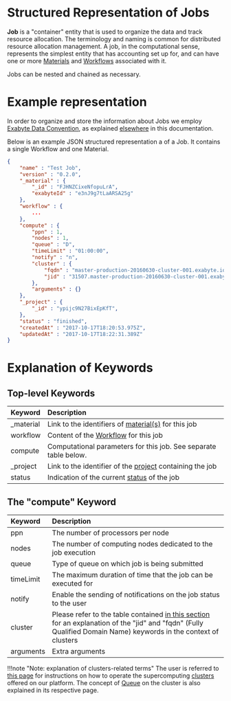 # Structured Representation of Jobs

**Job** is a "container" entity that is used to organize the data and track resource allocation. The terminology and naming is common for distributed resource allocation management. A job, in the computational sense, represents the simplest entity that has accounting set up for, and can have one or more [Materials](/materials/overview.md) and [Workflows](/workflows/overview.md) associated with it. 

Jobs can be nested and chained as necessary.

# Example representation

In order to organize and store the information about Jobs we employ [Exabyte Data Convention](/data/convention/overview.md), as explained [elsewhere](/entities-general/data.md) in this documentation.

Below is an example JSON structured representation a of a Job. It contains a single Workflow and one Material.

```json
{
    "name" : "Test Job",
    "version" : "0.2.0",
    "_material" : {
        "_id" : "FJHNZCixeNfopuLrA",
        "exabyteId" : "e3nJ9g7tLaARSA25g"
    },
    "workflow" : {
        ...
    },
    "compute" : {
        "ppn" : 1,
        "nodes" : 1,
        "queue" : "D",
        "timeLimit" : "01:00:00",
        "notify" : "n",
        "cluster" : {
            "fqdn" : "master-production-20160630-cluster-001.exabyte.io",
            "jid" : "31507.master-production-20160630-cluster-001.exabyte.io"
        },
        "arguments" : {}
    },
    "_project" : {
        "_id" : "ypijc9N27BixEpKfT",
    },
    "status" : "finished",
    "createdAt" : "2017-10-17T18:20:53.975Z",
    "updatedAt" : "2017-10-17T18:22:31.389Z"
}
```

# Explanation of Keywords

## Top-level Keywords

| Keyword    |   Description      |  
| :-------- |:----------- |
| _material |  Link to the identifiers of [material(s)](/materials/data.md) for this job   | 
| workflow |  Content of the [Workflow](/workflows/data/data.md) for this job | 
| compute | Computational parameters for this job. See separate table below. |
| _project  | Link to the identifier of the [project](projects.md) containing the job  |
| status |   Indication of the current [status](status.md) of the job |  

## The "compute" Keyword
    
| Keyword    |   Description      |  
| :-------- |:----------- |
| ppn |  The number of processors per node   | 
| nodes |  The number of computing nodes dedicated to the job execution | 
| queue | Type of queue on which job is being submitted |
| timeLimit  | The maximum duration of time that the job can be executed for  |
| notify | Enable the sending of notifications on the job status to the user   | 
| cluster | Please refer to the table contained [in this section](/accounts/ui/charges-payments.md#advanced-search) for an explanation of the "jid" and  "fqdn" (Fully Qualified Domain Name) keywords in the context of clusters | 
| arguments | Extra arguments  | 

!!!note "Note: explanation of clusters-related terms"
    The user is referred to [this page](/compute/setup.md) for instructions on how to operate the supercomputing [clusters](/pricing/service-levels.md#clusters-and-premium-hardware) offered on our platform. The concept of [Queue](/compute/levels-queues.md) on the  cluster is also explained in its respective page.
